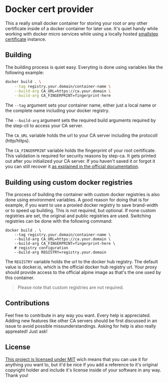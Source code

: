 # Docker cert provider

This a really small docker container for storing your root or any other certificate inside of a docker container for later use. It's quiet handy while working with docker micro services while using a locally hosted [smallstep certificate](https://github.com/smallstep/certificates) instance.

## Building

The building process is quiet easy. Everyting is done using variables like the following example:
```bash
docker build . \
    --tag registry.your.domain/container-name \
    --build-arg CA_URL=https://ca.your.domain \
    --build-arg CA_FINGERPRINT=fingerprint-here
```
The `--tag` argument sets your container name, either just a local name or the complete name including your docker registry.

The `--build-arg` argument sets the required build arguments required by the step-cli to access your CA server.

The `CA_URL` variable holds the url to your CA server including the protocoll (http/https).

The `CA_FINGERPRINT` variable holds the fingerprint of your root certificate. This validation is required for security reasons by step-ca. It gets printed out after you initialized your CA server. If you haven't saved it or forgot it you can still recover it [as explained in the official documentation](https://smallstep.com/docs/step-ca/getting-started#accessing-your-certificate-authority).

## Building using custom docker registries
The process of building the container with custom docker registries is also done using environment variables. A good reason for doing that is for example, if you want to use a proxied docker registry to save brand-width or to speed up building. This is not required, but optional. If none custom registries are set, the original and public registries are used. Switching registries can be done with the following command:
```
docker build . \
    --tag registry.your.domain/container-name \
    --build-arg CA_URL=https://ca.your.domain \
    --build-arg CA_FINGERPRINT=fingerprint-here \
    # registry configuration
    --build-arg REGISTRY=registry.your.domain
```
The `REGISTRY` variable holds the url to the docker hub registry. The default value is docker.io, which is the official docker hub registry url. Your proxy should provide access to the official alpine image as that's the one used by this container.

> Please note that custom registries are not required.

## Contributions
Feel free to contribute in any way you want. Every help is appreciated. Adding new features like other CA servers should be first discussed in an issue to avoid possible missunderstandings. Asking for help is also really appreated! Just ask!

## License
[This project is licensed under MIT](https://github.com/MCWertGaming/docker-cert-provider/blob/main/LICENSE) wich means that you can use it for anything you want to, but it'd be nice if you add a reference to it's original copyright holder and include it's license inside of your software in any way. Thank you!
